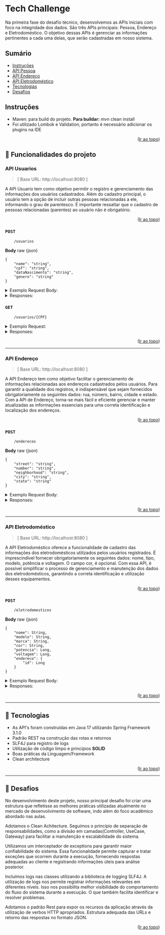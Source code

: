 <a name="readme-top"></a>
# Tech Challenge

Na primeira fase do desafio técnico, desenvolvemos as APIs iniciais com foco na integridade dos dados. 
São três APIs principais: Pessoa, Endereço e Eletrodoméstico. O objetivo dessas APIs é gerenciar as informações pertinentes a cada uma delas, que serão cadastradas em nosso sistema.


## Sumário
* [Instruções](#instruções)
* [API Pessoa](#api-pessoa)
* [API Endereço](#api-endereço)
* [API Eletrodoméstico](#api-eletrodoméstico)
* [Tecnologias](#tecnologias)
* [Desafios](#desafios)


## Instruções

- Maven: para build do projeto. **Para buildar:** mvn clean install
- Foi utilizado Lombok e Validation, portanto é necessário adicionar os plugins na IDE

<p align="right">(<a href="#readme-top">Ir ao topo</a>)</p>

<a name="funcionalidades-do-projeto"></a>
## 🔨  Funcionalidades do projeto

### API Usuarios

>[ Base URL: http://localhost:8080 ]


A API Usuario tem como objetivo permitir o registro e gerenciamento das informações dos usuários cadastrados.
Além do cadastro principal, o usuário tem a opção de incluir outras pessoas relacionadas a ele, informando o grau de parentesco.
É importante ressaltar que o cadastro de pessoas relacionadas (parentes) ao usuário não é obrigatório.

<p align="right">(<a href="#readme-top">Ir ao topo</a>)</p>

### ``POST``

```
	/usuarios
```

**Body** raw (json)

```
{
    "nome": "string",
    "cpf": "string",
    "dataNascimento": "string",
    "genero": "string"
}
```


<details>
  <summary>Exemplo Request Body:</summary>


```
curl --location 'http://localhost:8080/usuarios' \
--header 'Content-Type: application/json' \
--data '{
    "nome": "Pedro Gonçalves Nunes",
    "cpf": "041.276.747-33",
    "dataNascimento": "1990-10-02",
    "genero": "MASCULINO"
}'
```
</details>



<details>
  <summary>Responses:</summary>

201 - _Created_
- Será retornado o id do registro criado

```
1
```

400 - _Bad Request_

```
{
  "code": "tc.argumentNotValid",
  "message": "birthDate:deve ser uma data passada;"
}
```

422 - _Unprocessable Entity_
- Caso o CPF já esteja cadastrado

```
{
	"code": "tc.person.CpfAlreadyRegistered",
	"message": "CPF já cadastrado."
}
```

500 - _Internal Server Error_

```
{
	"code": "tc.person.errorToAccessDatabase",
	"message": "Ocorreu um erro ao acessar o banco de dados."
}
```
</details>

### ``GET``

```
	/usuarios/{CPF}
```

<details>
  <summary>Exemplo Request:</summary>


```
curl --location --request GET 'http://localhost:8080/usuarios/041.276.747-33' \
--header 'Content-Type: application/json'
```
</details>



<details>
  <summary>Responses:</summary>

200 - _OK_
- Será retornado o usuário

```
{
    "id": 2,
    "nome": "Pedro Gonçalves Nunes",
    "cpf": "04127674733",
    "dataNascimento": "1990-10-02",
    "genero": "MASCULINO",
    "parentes": null
}
```

404 - _Not Found_

```
{
    "code": "tc.usuario.usuarioNaoEncontrado",
    "message": "Usuario não encontrado."
}
```
</details>

<p align="right">(<a href="#readme-top">Ir ao topo</a>)</p>

---------
### API Endereço

>[ Base URL: http://localhost:8080 ]


A API Endereço tem como objetivo facilitar o gerenciamento de informações relacionadas aos endereços cadastrados pelos usuários. 
Para garantir a qualidade dos registros, é indispensável que sejam fornecidos obrigatoriamente os seguintes dados: rua, número, bairro, cidade e estado. 
Com a API de Endereço, torna-se mais fácil e eficiente gerenciar e manter atualizadas as informações essenciais para uma correta identificação e localização dos endereços.

<p align="right">(<a href="#readme-top">Ir ao topo</a>)</p>


### ``POST``

```
	/enderecos
```

**Body** raw (json)

```
{
    "street": "string",
    "number": "string",
    "neighborhood": "string",
    "city": "string",
    "state": "string"
}
```

<details>
  <summary>Exemplo Request Body:</summary>


```
curl --location 'http://localhost:8080/adresses' \
--header 'Content-Type: application/json' \
--data '{
    "street": "Rua Dezoito",
    "number": "5698",
    "neighborhood": "São José",
    "city": "Blumenau",
    "state": "SC"
}
'
```
</details>

<details>
  <summary>Responses:</summary>

201 - _Created_
- Será retornado o id do registro criado

```
1
```

400 - _Bad Request_

```
{
  "code": "tc.argumentNotValid",
  "message": "state:O estado deve estar no formato 'SP';"
}
```

500 - _Internal Server Error_

```
{
	"code": "tc.address.errorToAccessDatabase",
	"message": "Ocorreu um erro ao acessar o banco de dados."
}
```
</details>

<p align="right">(<a href="#readme-top">Ir ao topo</a>)</p>

---------
### API Eletrodoméstico

>[ Base URL: http://localhost:8080 ]


A API Eletrodoméstico oferece a funcionalidade de cadastro das informações dos eletrodomésticos utilizados pelos usuários registrados. 
É imprescindível fornecer obrigatoriamente os seguintes dados: nome, tipo, modelo, potência e voltagem. O campo cor, é opcional.
Com essa API, é possível simplificar o processo de gerenciamento e manutenção dos dados dos eletrodomésticos, garantindo a correta identificação e utilização desses equipamentos. 


<p align="right">(<a href="#readme-top">Ir ao topo</a>)</p>

### ``POST``

```
	/eletrodomesticos
```

**Body** raw (json)

```
{
    "nome": String,
    "modelo": String,
    "marca": String,
    "cor": String,
    "potencia": Long,
    "voltagem": Long,
    "endereco": {
        "id": Long
    }
}
```

<details>
  <summary>Exemplo Request Body:</summary>


```
curl --location 'http://localhost:8080/homeAppliances' \
--header 'Content-Type: application/json' \
--data '{
    "name": "Geladeira",
    "brand": "Eletrolux",
    "model": "TF39",
    "color": "Branca",
    "power": 120,
    "voltage": 127
}'
```
</details>

<details>
  <summary>Responses:</summary>

201 - _Created_
- Será retornado o id do registro criado

```
1
```

400 - _Bad Request_

```
{
  "code": "tc.argumentNotValid",
  "message": "voltage:não deve ser nulo;"
}
```

422 - _Unprocessable Entity_

```
{
    "code": "tc.homeAppliance.IllegalArgumentVoltage",
    "message": "Voltagem inválida, aceito apenas '110' e '220'."
}
```

500 - _Internal Server Error_

```
{
	"code": "tc.homeAppliance.errorToAccessDatabase",
	"message": "Ocorreu um erro ao acessar o banco de dados."
}
```
</details>

<p align="right">(<a href="#readme-top">Ir ao topo</a>)</p>

---------

<a name="tecnologias"></a>
## 📍️ Tecnologias

- As API's foram construídas em Java 17 utilizando Spring Framework 3.1.0
- Padrão REST na construção das rotas e retornos
- SLF4J para registro de logs
- Utilização de código limpo e princípios **SOLID**
- Boas práticas da Linguagem/Framework
- Clean architecture

<p align="right">(<a href="#readme-top">Ir ao topo</a>)</p>

---------

<a name="desafios"></a>
## 📍️ Desafios

No desenvolvimento deste projeto, nosso principal desafio foi criar uma estrutura que refletisse as melhores práticas utilizadas atualmente no mercado de desenvolvimento de software, indo além do foco acadêmico abordado nas aulas.

Adotamos o Clean Achitecture. 
Seguimos o princípio de separação de responsabilidades, como a divisão em camadas(Controller, UseCase, Gateway) para facilitar a manutenção e escalabilidade do sistema.

Utilizamos um interceptador de exceptions para garantir maior confiabilidade do sistema. Essa funcionalidade permite capturar e tratar exceções que ocorrem durante a execução, fornecendo respostas adequadas ao cliente e registrando informações úteis para análise posterior.

Incluímos logs nas classes utilizando a biblioteca de logging SLF4J. A utilização de logs nos permite registrar informações relevantes em diferentes níveis. Isso nos possibilita melhor visibilidade do comportamento do fluxo do sistema durante a execução. O que também facilita identificar e resolver problemas.

Adotamos o padrão Rest para expor os recursos da aplicação através da utilização de verbos HTTP apropriados. Estrutura adequada das URLs e retorno das respostas no formato JSON.


<p align="right">(<a href="#readme-top">Ir ao topo</a>)</p>
